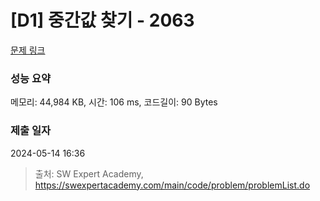 # [D1] 중간값 찾기 - 2063 

[문제 링크](https://swexpertacademy.com/main/code/problem/problemDetail.do?contestProbId=AV5QPsXKA2UDFAUq) 

### 성능 요약

메모리: 44,984 KB, 시간: 106 ms, 코드길이: 90 Bytes

### 제출 일자

2024-05-14 16:36



> 출처: SW Expert Academy, https://swexpertacademy.com/main/code/problem/problemList.do
